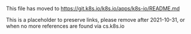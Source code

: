 This file has moved to https://git.k8s.io/k8s.io/apps/k8s-io/README.md

This is a placeholder to preserve links, please remove after 2021-10-31, or when no more references are found via cs.k8s.io
